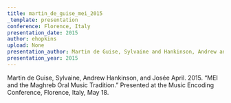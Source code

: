 ```yaml
---
title: martin_de_guise_mei_2015
_template: presentation
conference: Florence, Italy
presentation_date: 2015
author: ehopkins
upload: None
presentation_author: Martin de Guise, Sylvaine and Hankinson, Andrew and April, Josée
presentation_year: 2015
---
```

Martin de Guise, Sylvaine, Andrew Hankinson, and Josée April. 2015. “MEI and the Maghreb Oral Music Tradition.” Presented at the Music Encoding Conference, Florence, Italy, May 18.